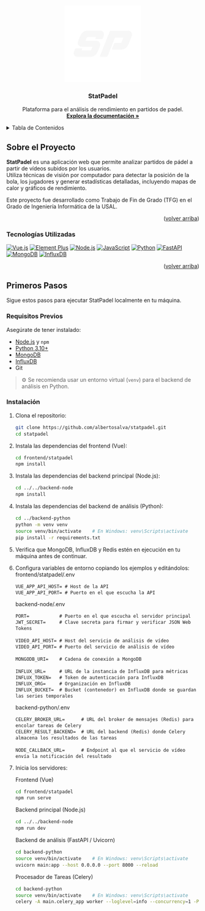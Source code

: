 <a id="readme-top"></a>

<!-- PROJECT LOGO -->
<br />
<div align="center">
  <a href="https://github.com/albertosalva/StatPadel">
    <img src="images/logo.png" alt="Logo" width="200" height="200">
  </a>

<h3 align="center">StatPadel</h3>

  <p align="center">
    Plataforma para el análisis de rendimiento en partidos de padel.
    <br />
    <a href="https://github.com/albertosalva/StatPadel"><strong>Explora la documentación »</strong></a>
    <br />
  </p>
</div>



<!-- TABLE OF CONTENTS -->
<details>
  <summary>Tabla de Contenidos</summary>
  <ol>
    <li>
      <a href="#sobre-el-proyecto">Sobre el Proyecto</a>
      <ul>
        <li><a href="#tecnologías-utilizadas">Tecnologías Utilizadas</a></li>
      </ul>
    </li>
    <li>
      <a href="#primeros-pasos">Primeros Pasos</a>
      <ul>
        <li><a href="#requisitos-previos">Requisitos Previos</a></li>
        <li><a href="#instalación">Instalación</a></li>
      </ul>
    </li>
    <!--<li><a href="#usage">Uso</a></li>-->
  </ol>
</details>


<!-- ABOUT THE PROJECT -->
## Sobre el Proyecto

<!--[![Product Name Screen Shot][product-screenshot]](https://example.com)-->

**StatPadel** es una aplicación web que permite analizar partidos de pádel a partir de vídeos subidos por los usuarios.  
Utiliza técnicas de visión por computador para detectar la posición de la bola, los jugadores y generar estadísticas detalladas, incluyendo mapas de calor y gráficos de rendimiento.

Este proyecto fue desarrollado como Trabajo de Fin de Grado (TFG) en el Grado de Ingeniería Informática de la USAL.


<p align="right">(<a href="#readme-top">volver arriba</a>)</p>


### Tecnologías Utilizadas

 [![Vue.js][Vue.js]][Vue-url] 
 [![Element Plus][ElementPlus]][ElementPlus-url] 
 [![Node.js][Node.js]][Node-url] 
 [![JavaScript][JavaScript]][JavaScript-url] 
 [![Python][Python]][Python-url] 
 [![FastAPI][FastAPI]][FastAPI-url] 
 [![MongoDB][MongoDB]][MongoDB-url] 
 [![InfluxDB][InfluxDB]][InfluxDB-url] 

<p align="right">(<a href="#readme-top">volver arriba</a>)</p>



<!-- GETTING STARTED -->
## Primeros Pasos

Sigue estos pasos para ejecutar StatPadel localmente en tu máquina.

### Requisitos Previos

Asegúrate de tener instalado:

- [Node.js](https://nodejs.org/) y `npm`
- [Python 3.10+](https://www.python.org/)
- [MongoDB](https://www.mongodb.com/)
- [InfluxDB](https://www.influxdata.com/)
- Git

> ⚙️ Se recomienda usar un entorno virtual (`venv`) para el backend de análisis en Python.

### Instalación

1. Clona el repositorio:
   ```bash
   git clone https://github.com/albertosalva/statpadel.git
   cd statpadel
   ```
2. Instala las dependencias del frontend (Vue):
    ```bash
    cd frontend/statpadel
    npm install
    ```
3. Instala las dependencias del backend principal (Node.js):
    ```bash
    cd ../../backend-node
    npm install
    ```
4. Instala las dependencias del backend de análisis (Python):
    ```bash
    cd ../backend-python
    python -m venv venv
    source venv/bin/activate    # En Windows: venv\Scripts\activate
    pip install -r requirements.txt
    ```
5. Verifica que MongoDB, InfluxDB y Redis estén en ejecución en tu máquina antes de continuar.
6. Configura variables de entorno copiando los ejemplos y editándolos:
    frontend/statpadel/.env
    ```dotenv
    VUE_APP_API_HOST= # Host de la API
    VUE_APP_API_PORT= # Puerto en el que escucha la API
    ```
    backend-node/.env
    ```dotenv
    PORT=           # Puerto en el que escucha el servidor principal
    JWT_SECRET=     # Clave secreta para firmar y verificar JSON Web Tokens

    VIDEO_API_HOST= # Host del servicio de análisis de vídeo
    VIDEO_API_PORT= # Puerto del servicio de análisis de vídeo

    MONGODB_URI=    # Cadena de conexión a MongoDB

    INFLUX_URL=     # URL de la instancia de InfluxDB para métricas
    INFLUX_TOKEN=   # Token de autenticación para InfluxDB
    INFLUX_ORG=     # Organización en InfluxDB
    INFLUX_BUCKET=  # Bucket (contenedor) en InfluxDB donde se guardan las series temporales
    ```
    backend-python/.env
    ```dotenv
    CELERY_BROKER_URL=      # URL del broker de mensajes (Redis) para encolar tareas de Celery
    CELERY_RESULT_BACKEND=  # URL del backend (Redis) donde Celery almacena los resultados de las tareas  

    NODE_CALLBACK_URL=      # Endpoint al que el servicio de vídeo envía la notificación del resultado  
    ```
7. Inicia los servidores:
    
    Frontend (Vue)
    ```bash
    cd frontend/statpadel
    npm run serve
    ```
    Backend principal (Node.js)
    ```bash
    cd ../../backend-node
    npm run dev
    ```
    Backend de análisis (FastAPI / Uvicorn)
    ```bash
    cd backend-python
    source venv/bin/activate    # En Windows: venv\Scripts\activate
    uvicorn main:app --host 0.0.0.0 --port 8000 --reload
    ```
    Procesador de Tareas (Celery)
    ```bash
    cd backend-python
    source venv/bin/activate    # En Windows: venv\Scripts\activate
    celery -A main.celery_app worker --loglevel=info --concurrency=1 -P solo
    ```


<!-- MARKDOWN LINKS & IMAGES -->
<!-- https://www.markdownguide.org/basic-syntax/#reference-style-links -->
[Vue.js]: https://img.shields.io/badge/Vue.js-35495E?style=for-the-badge&logo=vuedotjs&logoColor=4FC08D
[Vue-url]: https://vuejs.org/
[ElementPlus]: https://img.shields.io/badge/Element--Plus-409EFF?style=for-the-badge
[ElementPlus-url]: https://element-plus.org/
[Node.js]: https://img.shields.io/badge/Node.js-339933?style=for-the-badge&logo=nodedotjs&logoColor=white
[Node-url]: https://nodejs.org/
[JavaScript]: https://img.shields.io/badge/JavaScript-F7DF1E?style=for-the-badge&logo=javascript&logoColor=black
[JavaScript-url]: https://developer.mozilla.org/es/docs/Web/JavaScript
[Python]: https://img.shields.io/badge/Python-3776AB?style=for-the-badge&logo=python&logoColor=white
[Python-url]: https://www.python.org/
[FastAPI]: https://img.shields.io/badge/FastAPI-009688?style=for-the-badge&logo=fastapi&logoColor=white
[FastAPI-url]: https://fastapi.tiangolo.com/
[MongoDB]: https://img.shields.io/badge/MongoDB-4EA94B?style=for-the-badge&logo=mongodb&logoColor=white
[MongoDB-url]: https://www.mongodb.com/
[InfluxDB]: https://img.shields.io/badge/InfluxDB-22ADF6?style=for-the-badge&logo=influxdb&logoColor=white
[InfluxDB-url]: https://www.influxdata.com/